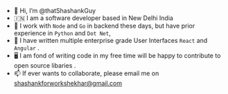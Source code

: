 - 👋 Hi, I’m @thatShashankGuy
- 🇮🇳 I am a software developer based in New Delhi India
- 🌱 I work with `Node` and `Go` in backend these days, but have prior experience in `Python` and `Dot Net`,
- 👀 I have written multiple enterprise grade User Interfaces `React` and `Angular` .  
- 🖥 I am fond of writing code in my free time will be happy to contribute to open source libaries .
- 📫 If ever wants to collaborate, please email me on shashankforworkshekhar@gmail.com

<!---
thatShashankGuy/thatShashankGuy is a ✨ special ✨ repository because its `README.md` (this file) appears on your GitHub profile.
You can click the Preview link to take a look at your changes.
--->
